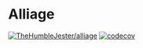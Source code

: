 # Alliage

[![TheHumbleJester/alliage](https://circleci.com/gh/TheHumbleJester/alliage.svg?style=svg)](https://circleci.com/gh/TheHumbleJester/alliage)
[![codecov](https://codecov.io/gh/TheHumbleJester/alliage/branch/master/graph/badge.svg)](https://codecov.io/gh/TheHumbleJester/alliage)